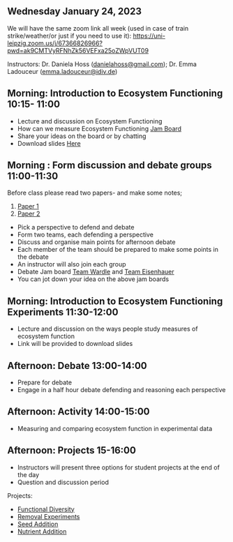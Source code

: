 
## Wednesday January 24, 2023

We will have the same zoom link all week (used in case of train strike/weather/or just if you need to use it):
https://uni-leipzig.zoom.us/j/67366826966?pwd=ak9CMTVyRFNhZk56VEFxa25oZWpVUT09

Instructors: Dr. Daniela Hoss (danielahoss@gmail.com); Dr. Emma Ladouceur (emma.ladouceur@idiv.de)


## Morning: Introduction to Ecosystem Functioning 10:15- 11:00
  
  - Lecture and discussion on Ecosystem Functioning 
  - How can we measure Ecosystem Functioning [Jam Board](https://jamboard.google.com/d/1zqYZ58bNZ50duig4fHDgIbU3f5Ko8E2BPYaJ6abnG_U/edit?usp=sharing)
  - Share your ideas on the board or by chatting
  - Download slides [Here](https://www.dropbox.com/s/betplt1v9n542q1/Ecosystem_Functioning_2023.pdf?dl=0)
 
## Morning : Form discussion and debate groups 11:00-11:30
Before class please read two papers- and make some notes;
1. [Paper 1](https://doi.org/10.1111/jvs.12399)
2. [Paper 2](https://doi.org/10.1111/jvs.12435)

- Pick a perspective to defend and debate
- Form two teams, each defending a perspective
- Discuss and organise main points for afternoon debate
- Each member of the team should be prepared to make some points in the debate
- An instructor will also join each group
- Debate Jam board [Team Wardle](https://jamboard.google.com/d/17aZPj6VBAzsif4jso4DiyuL6g2b-P6mLCHSAegvDzgY/edit?usp=sharing) and [Team Eisenhauer](https://jamboard.google.com/d/12mh1cvVJgpUzEmHGhoiOOx-FGj3mo8JteAZQ2xR0Zo0/edit?usp=sharing)
- You can jot down your idea on the above jam boards

## Morning: Introduction to Ecosystem Functioning Experiments 11:30-12:00

- Lecture and discussion on the ways people study measures of ecosystem function
- Link will be provided to download slides

## Afternoon: Debate 13:00-14:00
 - Prepare for debate
 - Engage in a half hour debate defending and reasoning each perspective 

## Afternoon: Activity 14:00-15:00

  - Measuring and comparing ecosystem function in experimental data
  
## Afternoon: Projects 15-16:00
 - Instructors will present three options for student projects at the end of the day
 - Question and discussion period
 
 
 Projects:
 - [Functional Diversity](https://docs.google.com/document/d/17oIqHB-huyg_a4wHxr5voSeAzf5TulLXkC1X8xbcm0g/edit#)
 - [Removal Experiments](https://doi.org/10.1002/glr2.12009)
 - [Seed Addition](https://onlinelibrary.wiley.com/doi/full/10.1111/ele.13566)
 - [Nutrient Addition](https://onlinelibrary.wiley.com/doi/10.1111/ele.14126)
